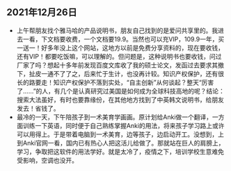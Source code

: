 ## 2021年12月26日
* 上午帮朋友找个雅马哈的产品说明书，朋友自己找到的是爱问共享里的。我进去一看，下文档要收费，一个文档要19.9。当然也可以充VIP，109.9一年，买一送一！好多年没上这个网站，这地方以前是免费分享资料的，现在要收钱，还有VIP！都要吃饭嘛，可以理解的。但问题是，这种说明书也要收钱，问过厂家了吗？想起十多年前发现百度文库收了我的硕士论文，发函过去要求其撤下，扯皮一通不了了之，后来忙于生计，也没再计较。知识产权保护，还有很长的路要走！知识产权保护不落到实处，“自主创新”从何谈起？整天“厉害了……”的人，有几个是认真研究过美国是如何成为全球科技高地的呢？结论：搜索大法虽好，有时也要靠缘份，在其他地方找到了中英韩文说明书，给朋友发去！省钱了。
* 最冷的一天，下午陪孩子到一术美育学画画。原计划给Anki做一个翻译，一方面训练一下英语，同时便于自己熟练掌握Anki的用法，将来孩子学习路上或许可以用得上。于是带着电脑到一术美育，边等孩子，边启动开工。没想到，上到Anki官网一看，国内已有热心人把这活儿给做了。那就站在巨人的肩膀上，学习，争取把这软件的用法学好。就是太冷了，疫情之下，培训学校生意难免受影响，空调也没开。